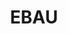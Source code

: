 ---
title: "EBAU"  # Add a page title.
summary: "Recursos EBAU"  # Add a page description.
type: "widget_page"  # Page type is a Widget Page
---